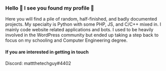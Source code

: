 ### Hello 👋 I see you found my profile 👀

Here you will find a pile of random, half-finished, and badly documented projects. My specialty is Python with some PHP, JS, and C/C++ mixed in. I mainly code website related applications and bots. I used to be heavily involved in the WordPress community but ended up taking a step back to focus on my schooling and Computer Engineering degree.

#### If you are interested in getting in touch
Discord: mattthetechguy#4402 

<!--
**mpsparrow/mpsparrow** is a ✨ _special_ ✨ repository because its `README.md` (this file) appears on your GitHub profile.

Here are some ideas to get you started:

- 🔭 I’m currently working on ...
- 🌱 I’m currently learning ...
- 👯 I’m looking to collaborate on ...
- 🤔 I’m looking for help with ...
- 💬 Ask me about ...
- 📫 How to reach me: ...
- 😄 Pronouns: ...
- ⚡ Fun fact: ...
-->
